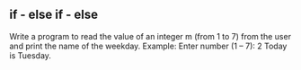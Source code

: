 ## if - else if - else

Write a program to read the value of an integer m (from 1 to 7) from the user and print the name of the weekday.
Example:
Enter number (1 – 7): 2
Today is Tuesday.
